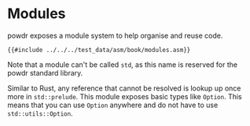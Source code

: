 # Modules

powdr exposes a module system to help organise and reuse code.

```
{{#include ../../../test_data/asm/book/modules.asm}}
```

Note that a module can't be called `std`, as this name is reserved for the powdr standard library.

Similar to Rust, any reference that cannot be resolved is lookup up once more in ``std::prelude``.
This module exposes basic types like ``Option``. This means that you can use `Option` anywhere
and do not have to use `std::utils::Option`.